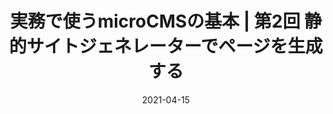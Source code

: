 ---
title: 実務で使うmicroCMSの基本 | 第2回 静的サイトジェネレーターでページを生成する
at: CodeGrid
date: 2021-04-15
type: writing
draft: false
link: https://www.codegrid.net/articles/2021-microcms-2/
---